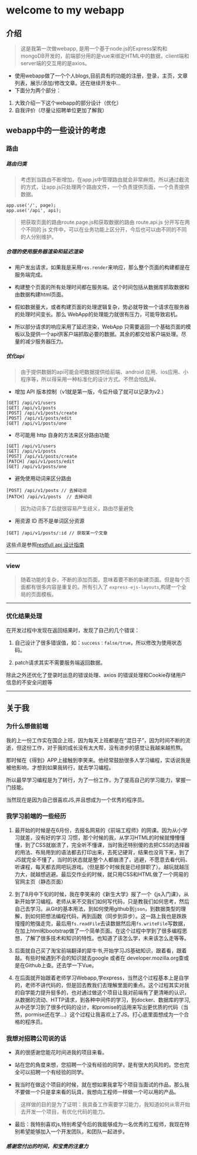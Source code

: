 # welcome to my webapp

## 介绍
>这是我第一次做webapp, 是用一个基于node.js的Express架构和mongoDB开发的，前端部分用的是vue来绑定HTML中的数据，client端和server端的交互用的是axios。
- 使用webapp做了一个个人blogs,目前具有的功能的注册，登录，主页，文章列表，展示/添加/修改文章。还在继续开发中...
- 下面分为两个部分：
1. 大致介绍一下这个webapp的部分设计（优化）
2. 自我评价（尽量让招聘单位更加了解我）

## webapp中的一些设计的考虑
### 路由
##### 路由归类
> 考虑到当路由不断增加，在app.js中管理路由就会非常麻烦。所以通过截流的方式，让app.js只处理两个路由文件，一个负责提供页面，一个负责提供数据。

```
app.use('/', page);
app.use('/api', api);
```
>把获取页面的路由route.page.js和获取数据的路由 route.api.js 分开写在两个不同的 js 文件中，可以在业务功能上区分开，今后也可以由不同的不同的人分别维护。

##### 合理的使用服务器渲染和延迟渲染
- 用户发出请求，如果我是采用`res.render`来响应，那么整个页面的构建都是在服务端完成。

- 构建整个页面的所有处理时间都在服务端。这个时间包括从数据库抓取数据和由数据构建html页面。

- 假如数据量大，或者构建页面的处理逻辑复杂，势必就导致一个请求在服务器的处理时间变长。那么 WebApp的处理能力就很有压力，可能导致宕机。

- 所以部分请求的响应采用了延迟渲染，WebApp 只需要返回一个基础页面的模板以及提供一个api供客户端抓取必要的数据。其余的都交给客户端处理。尽量的减少服务器压力。

##### 优化api
>由于提供数据的api可能会吧数据提供给前端、android 应用、ios应用、小程序等，所以得采用一种标准化的设计方式。不然会怕乱掉。

- 增加 API 版本控制（v1就是第一版，今后升级了就可以记录为v2.）

```
[GET] /api/v1/users
[GET] /api/v1/posts
[POST] /api/v1/posts/create
[POST] /api/v1/posts/edit
[GET] /api/v1/posts/one
```

- 尽可能用 http 自身的方法来区分路由功能

```
[GET] /api/v1/users
[GET] /api/v1/posts
[POST] /api/v1/posts/create
[PATCH] /api/v1/posts/edit
[GET] /api/v1/posts/one
```

- 避免使用动词来区分路由

```
[POST] /api/v1/posts // 去掉动词
[PATCH] /api/v1/posts  // 去掉动词
```
>因为动词多了后就很容易产生歧义，路由尽量避免

- 用资源 ID 而不是单词区分资源

```
[GET] /api/v1/posts/:id // 获取某一个文章
```
这些点是参照[restfull api 设计指南 ](http://www.ruanyifeng.com/blog/2014/05/restful_api.html)

---

### view
>随着功能的复杂，不断的添加页面，意味着要不断的新建页面。但是每个页面都有很多内容是重复的。所有引入了 `express-ejs-layouts`,构建一个全局的页面模板。

---

### 优化结果处理
在开发过程中发现在返回结果时，发现了自己的几个错误：
1. 自己设计了很多错误值，如：`success：false/true`，所以修改为使用状态码。

2. patch请求其实不需要服务端返回数据。
 
除此之外还优化了登录时出息的错误处理、axios 的错误处理和Cookie存储用户信息的不安全问题等

---
## 关于我
### 为什么想做前端
我的上一份工作实在国企上班，因为每天上班都是在“混日子”，因为时间不断的流逝，但这份工作，对于我的成长没有太大帮，没有进步的感觉让我越来越煎熬。

那时候在《得到》APP上接触到李笑来。他经常鼓励很多人学习编程，实话说我是被他影响，才想到如果我转行，就去学习编程。

所以最早学习编程是为了转行，为了一份工作，为了提高自己的学习能力，掌握一门技能。

当然现在是因为自己很喜欢JS,并且想成为一个优秀的程序员。

### 我学习前端的一些经历
1. 最开始的时候是在6月份，去报名网易的《前端工程师》的网课。因为从小学习就差，没有好的学习 习惯，那个时候的我，从学习HTML的时候就懵懵懂懂，到了CSS就崩溃了，完全听不懂课，当时我还特别傻的去把CSS的选择器的用法、布局用到的语法都去打印出来，去死记硬背，结果也没背下来，到了JS就完全不懂了，当时的状态就是整个人都崩溃了，逃避，不愿意去看代码、听课程，每天都去网吧玩游戏。（但是那个时候我是已经辞职了）。越玩就越压力大，就越想逃避。最后交作业的时候，就只用CSS和HTML做了一个网易的官网主页（静态页面）
2. 到了8月中下旬的时候，我在李笑来的《新生大学》报了一个《js入门课》，从新开始学习编程。老师从来不交我们如何写代码，只是教我们如何思考，然后自己去学习。从Git的基本用法，到如何使用github到`json`，到数据类型的理解，到如何把想法编程代码，再到函数（同步到异步）。这一路上我也是跌跌撞撞的勉强走完，最后用`fs.readFile`去读数据然后用`fs.writeFile`写数据，在加上html和bootstrap做了一个简单页面。在这个过程中学到了很多编程思想，了解了很多技术和知识的特性。也知道了该怎么学，未来该怎么走等等。

3. 后面就自己买了淘宝前端翻译的犀牛书,开始学习JS基础知识，跟着看，跟着敲。有些时候遇到不会的知识就去google 或者在 developer.mozilla.org查或是在Github上查。还去学一下Vue。

4. 在后面就开始跟着老师学习Webapp,学express，当然这个过程基本上是自学的，老师不讲代码的，但是回去教我们去理解里面的重点。这个过程其实对我的自学能力提升挺多的，也对通过做这个项目让我对前端有了更清晰的认识，从数据的流动、HTTP请求，到各种中间件的学习，到docker、数据库的学习,从中还学习到了很多代码的设计，和promise的运用来写出更优质的代码（当然，pormise还在学...）这个过程让我喜欢上了JS。打心底里面想成为一个合格的程序员。

### 我想对招聘公司说的话
- 真的很感谢您能花时间进我的项目来看。

- 站在您的角度来想，您招聘一个没有经验的同学，是有很大的风险的。您也完全可以招聘一个有经验的同学。
- 我当时在做这个项目的时候，就在想如果我拿写个项目当面试的作品，那么我不要做一个只是拿来看的玩具，我想向工程师一样做一个可以用的产品。
>这样做的目的是为了证明：我具备工作需要学习能力，我知道如何从零开始去开发一个项目，有优化代码的能力。

- 最后：我特别喜欢js,特别希望今后的我能够成为一名优秀的工程师，我现在特别希望能够加入一个开发团队，和团队一起进步。

##### 感谢您付出的时间，和宝贵的注意力


